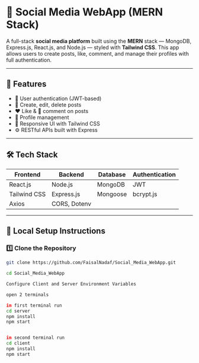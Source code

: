 <!-- @format -->

# 📱 Social Media WebApp (MERN Stack)

A full-stack **social media platform** built using the **MERN** stack — MongoDB, Express.js, React.js, and Node.js — styled with **Tailwind CSS**. This app allows users to create posts, like, comment, and manage their profiles with full authentication.

---

## 🚀 Features

- 🔐 User authentication (JWT-based)
- 📝 Create, edit, delete posts
- ❤️ Like & 💬 comment on posts
- 👤 Profile management
- 📱 Responsive UI with Tailwind CSS
- ⚙️ RESTful APIs built with Express

---

## 🛠 Tech Stack

| Frontend     | Backend      | Database | Authentication |
| ------------ | ------------ | -------- | -------------- |
| React.js     | Node.js      | MongoDB  | JWT            |
| Tailwind CSS | Express.js   | Mongoose | bcrypt.js      |
| Axios        | CORS, Dotenv |          |                |

---

## 🧩 Local Setup Instructions

### 1️⃣ Clone the Repository

```bash
git clone https://github.com/FaisalNadaf/Social_Media_WebApp.git

cd Social_Media_WebApp

Configure Client and Server Environment Variables

open 2 terminals

in first terminal run
cd server
npm install
npm start


in second terminal run
cd client
npm install
npm start




```
